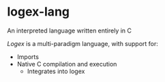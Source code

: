 # logex-lang
An interpreted language written entirely in C

*Logex* is a multi-paradigm language, with support for:
- Imports
- Native C compilation and execution
    - Integrates into logex